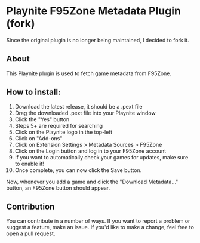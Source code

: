 ﻿# Playnite F95Zone Metadata Plugin (fork)

Since the original plugin is no longer being maintained, I decided to fork it.

## About
This Playnite plugin is used to fetch game metadata from F95Zone.

## How to install:
1. Download the latest release, it should be a .pext file
2. Drag the downloaded .pext file into your Playnite window
3. Click the "Yes" button
4. Steps 5+ are required for searching
5. Click on the Playnite logo in the top-left
6. Click on "Add-ons"
7. Click on Extension Settings > Metadata Sources > F95Zone
8. Click on the Login button and log in to your F95Zone account 
9. If you want to automatically check your games for updates, make sure to enable it!
10. Once complete, you can now click the Save button.

Now, whenever you add a game and click the "Download Metadata..." button, an F95Zone button should appear.

## Contribution
You can contribute in a number of ways. If you want to report a problem or suggest a feature, make an issue.
If you'd like to make a change, feel free to open a pull request.
